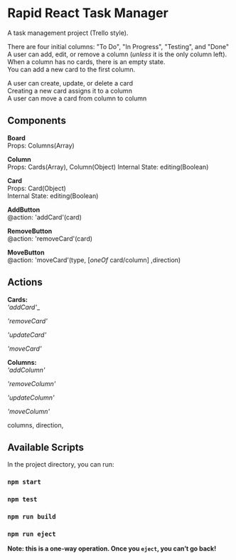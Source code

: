 # Rapid React Task Manager
A task management project (Trello style).

There are four initial columns: "To Do", "In Progress", "Testing", and "Done"  
A user can add, edit, or remove a column (_unless_ it is the only column left).  
When a column has no cards, there is an empty state.  
You can add a new card to the first column.  

A user can create, update, or delete a card  
  Creating a new card assigns it to a column  
A user can move a card from column to column  

## Components  
__Board__  
Props:  Columns(Array)

__Column__  
Props: Cards(Array), Column(Object)
Internal State: editing(Boolean)

__Card__  
Props: Card(Object)  
Internal State: editing(Boolean)

__AddButton__  
@action: 'addCard'(card)

__RemoveButton__  
@action: 'removeCard'(card)

__MoveButton__  
@action: 'moveCard'(type, [_oneOf_ card/column] ,direction)

## Actions  
__Cards:__  
_'addCard'__  

_'removeCard'_  

_'updateCard'_  

_'moveCard'_  



__Columns:__  
_'addColumn'_  

_'removeColumn'_  

_'updateColumn'_  

_'moveColumn'_

columns, direction,


## Available Scripts

In the project directory, you can run:

### `npm start`
### `npm test`
### `npm run build`
### `npm run eject`

**Note: this is a one-way operation. Once you `eject`, you can’t go back!**
